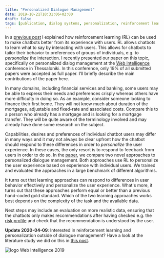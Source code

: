 ```yaml
---
title: "Personalized Dialogue Management"
date: 2019-10-21T10:31:06+02:00
draft: false 
tags: [publication, dialog systems, personalization, reinforcement learning, pomdp]
---
```


In a [previous post](/posts/rl-for-dialog-management) I explained how reinforcement
learning (RL) can be used to make chatbots better from its experience with users. RL allows chatbots to learn what to say by interacting with users. This allows for chatbots to tailor their behavior to preferences of groups of individuals, e.g. to *personalize* the interaction. I recently presented our paper on
    this topic, specifically on personalized dialog management at the [Web Intelligence](https://webintelligence2019.com/) conference in Thessaloniki. In this conference, only 19% of all submitted papers were accepted as full paper. I'll briefly describe the main contributions of the paper here.

In many domains, including financial services and banking, some users may be able to express their needs and preferences crisply whereas others have more difficulty in doing so. As an example, consider someone looking to finance their first
home. They will not know much about duration of the mortgages, adjustable and fixed-rate and
associated costs. Compare this to a person who already has a mortgage and is looking for a
mortgage transfer. They will be quite aware of the terminology involved and may already have done
some research on the subject.

Capabilities, desires and preferences of individual chatbot users may differ in many ways and it
may not always be clear upfront how the chatbot should respond to these differences in order to
*personalize* the user experience. In these cases, the only resort is to respond to feedback from
users in order to do so.  In the [paper](/publications/wi19.pdf), we compare two novel approaches
to personalized dialogue management. Both approaches use RL to personalize the user experience
based on experience with individual users. We trained and evaluated the approaches in a large
benchmark of different algorithms.

It turns out that learning approaches can respond to differences in user behavior effectively and
personalize the user experience. What's more, it turns out that these approaches perform equal or
better than a previous hand-coded gold standard. Which of the two learning approaches works best
depends on the complexity of the task and the available data.

Next steps may include an evaluation on more realistic data, ensuring that the chatbots only
makes recommendations after having checked e.g. the [risk
profile](https://www.investopedia.com/terms/r/risk-profile.asp) and check that the
recommendation is understood by the user.

**Update 2020-04-09**: Interested in reinforcement learning and personalization outside of
dialogue management? Have a look at the literature study we did on this in [this
post](/posts/rl-for-pers-survey/).


![logo Web Intelligence 2019](/imgs/personalized-dm/wi-19-logo.png)
